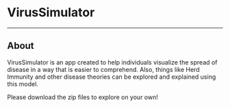 # VirusSimulator
--------------------------

## About
VirusSimulator is an app created to help individuals visualize the spread of disease in a way that is easier to comprehend. 
Also, things like Herd Immunity and other disease theories can be explored and explained using this model. 

Please download the zip files to explore on your own!

